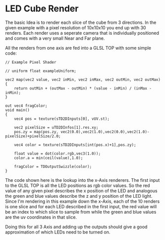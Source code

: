 # LED Cube Render
The basic Idea is to render each slice of the cube from 3 directions. 
In the given example with a pixel resolution of 10x10x10 you end up with 30 renders.
Each render uses a seperate camera that is individually positioned and comes with a very small Near and Far plane.

All the renders from one axis are fed into a GLSL TOP with some simple code:

```
// Example Pixel Shader

// uniform float exampleUniform;

vec2 map(vec2 value, vec2 inMin, vec2 inMax, vec2 outMin, vec2 outMax)
{
	return outMin + (outMax - outMin) * (value - inMin) / (inMax - inMin);
}

out vec4 fragColor;
void main()
{
    vec4 pos = texture(sTD2DInputs[0], vUV.st);
    
    vec2 pixelSize = uTD2DInfos[1].res.xy;
    pos.zy = map(pos.zy, vec2(0.0),vec2(1.0),vec2(0.0),vec2(1.0)-pixelSize)+pixelSize/2.0;
    
    vec4 color = texture(sTD2DInputs[int(pos.x)+1],pos.zy);
    
    float value = dot(color.rgb,vec3(1.0));
    color.a = min(ceil(value),1.0);
    
    fragColor = TDOutputSwizzle(color);
}

```
The code shown here is the lookup into the x-Axis renderers.
The first input to the GLSL TOP is all the LED positions as rgb color values.
So the red value of any given pixel describes the x position of the LED and analogous the green and blue values describe the z and y position of the LED light.
Since I'm rendering in this example down the x-Axis, each of the 10 renders is one slice and for each LED described in the first input, the red value will be an index to which slice to sample from while the green and blue values are the uv coordinates in that slice.

Doing this for all 3 Axis and adding up the outputs should give a good approximation of which LEDs need to be turned on.
